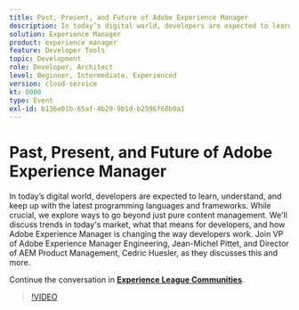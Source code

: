 ```yaml
---
title: Past, Present, and Future of Adobe Experience Manager
description: In today’s digital world, developers are expected to learn, understand, and keep up with the latest programming languages and frameworks. While crucial, we explore ways to go beyond just pure content management. We'll discuss trends in today's market, what that means for developers, and how Adobe Experience Manager is changing the way developers work. Join VP of Adobe Experience Manager Engineering, Jean-Michel Pittet, and Director of AEM Product Management, Cedric Huesler, as they discusses this and more.
solution: Experience Manager
product: experience manager
feature: Developer Tools
topic: Development
role: Developer, Architect
level: Beginner, Intermediate, Experienced
version: cloud-service
kt: 0000
type: Event
exl-id: b136e01b-65af-4b29-9b1d-b2596f68b0a1
---
```

# Past, Present, and Future of Adobe Experience Manager

In today’s digital world, developers are expected to learn, understand, and keep up with the latest programming languages and frameworks. While crucial, we explore ways to go beyond just pure content management. We'll discuss trends in today's market, what that means for developers, and how Adobe Experience Manager is changing the way developers work. Join VP of Adobe Experience Manager Engineering, Jean-Michel Pittet, and Director of AEM Product Management, Cedric Huesler, as they discusses this and more.

Continue the conversation in **[Experience League Communities](https://adobe.ly/2WrPvNj)**.

>[!VIDEO](https://video.tv.adobe.com/v/337528/?quality=12&learn=on&hidetitle=true)
